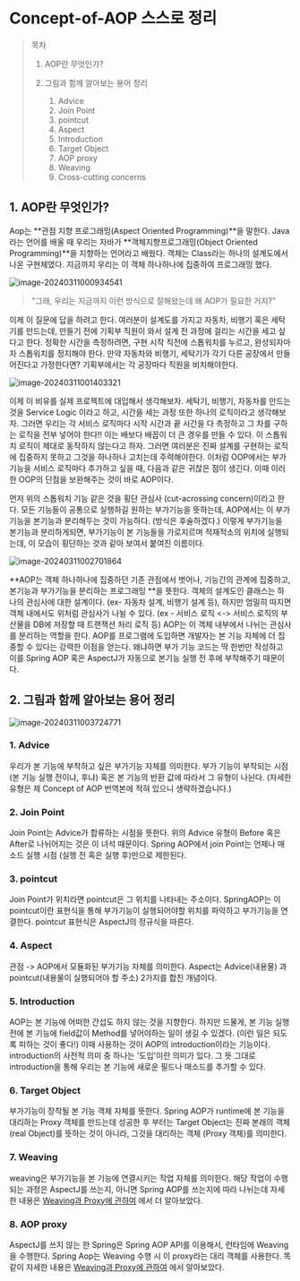 # Concept-of-AOP 스스로 정리

> 목차
>
> 1. AOP란 무엇인가?
>
> 2. 그림과 함께 알아보는 용어 정리
>    1. Advice
>    2. Join Point
>    3. pointcut
>    4. Aspect
>    5. Introduction
>    6. Target Object
>    7. AOP proxy
>    8. Weaving 
>    9. Cross-cutting concerns



## 1. AOP란 무엇인가? 

Aop는 **관점 지향 프로그래밍(Aspect Oriented Programming)**을 말한다.  Java라는 언어를 배울 때 우리는 자바가 **객체지향프로그래밍(Object Oriented Programming)**을 지향하는 언어라고 배웠다. 객체는 Class라는 하나의 설계도에서 나온 구현체였다. 지금까지 우리는 이 객체 하나하나에 집중하여 프로그래밍 했다. 

![image-20240311000934541](https://github.com/dalcheonroadhead/Spring-framework-theory/assets/102154788/56410503-9c49-4c72-bb62-05c66ffacf86)


> "그래, 우리는 지금까지 이런 방식으로 잘해왔는데 왜 AOP가 필요한 거지?" 

이제 이 질문에 답을 하려고 한다. 여러분이 설계도를 가지고 자동차, 비행기 혹은 세탁기를 만드는데, 만들기 전에 기획부 직원이 와서 설계 전 과정에 걸리는 시간을 세고 싶다고 한다. 정확한 시간을 측정하려면, 구현 시작 직전에 스톱워치를 누르고, 완성되자마자 스톱워치를 정지해야 한다. 만약 자동차와 비행기, 세탁기가 각기 다른 공장에서 만들어진다고 가정한다면? 기획부에서는 각 공장마다 직원을 비치해야한다. 

![image-20240311001403321](https://github.com/dalcheonroadhead/Spring-framework-theory/assets/102154788/f801fb0c-ff5f-4118-a42c-78e6c7f53615)


이제 이 비유를 실제 프로젝트에 대입해서 생각해보자. 세탁기, 비행기, 자동차를 만드는 것을 Service Logic 이라고 하고, 시간을 세는 과정 또한 하나의 로직이라고 생각해보자. 그러면 우리는 각 서비스 로직마다 시작 시간과 끝 시간을 다 측정하고 그 차를 구하는 로직을 전부 넣어야 한다!! 
  이는 배보다 배꼽이 더 큰 경우를 만들 수 있다. 이 스톱워치 로직이 제대로 동작하지 않는다고 하자. 그러면 여러분은 진짜 설계를 구현하는 로직에 집중하지 못하고 그것을 하나하나 고치는데 주력해야한다. 
  이처럼 OOP에서는 부가기능을 서비스 로직마다 추가하고 싶을 때, 다음과 같은 귀찮은 점이 생긴다. 이때 이러한 OOP의 단점을 보완해주는 것이 바로 AOP이다. 

먼저 위의 스톱워치 기능 같은 것을 횡단 관심사 (cut-acrossing concern)이라고 한다. 모든 기능들이 공통으로 실행하길 원하는 부가기능을 뜻하는데, AOP에서는 이 부가기능을 본기능과 분리해두는 것이 가능하다. (방식은 후술하겠다.) 이렇게 부가기능을 본기능과 분리하게되면, 부가기능이 본 기능들을 가로지르며 적재적소의 위치에 실행되는데, 이 모습이 횡단하는 것과 같아 보여서 붙여진 이름이다. 

![image-20240311002701864](https://github.com/dalcheonroadhead/Spring-framework-theory/assets/102154788/98d8fb40-3590-4878-87c4-f40d8f769a5e)


**AOP는 객체 하나하나에 집중하던 기존 관점에서 벗어나, 기능간의 관계에 집중하고, 본기능과 부가기능을 분리하는 프로그래밍 **을 뜻한다. 객체의 설계도인 클래스는 하나의 관심사에 대한 설계이다. (ex- 자동차 설계, 비행기 설계 등), 하지만 엄밀히 따지면 객체 내에서도 위처럼 관심사가 나뉠 수 있다. (ex - 서비스 로직 <-> 서비스 로직의 부산물을 DB에 저장할 때 트랜잭션 처리 로직 등) AOP는 이 객체 내부에서 나뉘는 관심사를 분리하는 역할을 한다. 
  AOP를 프로그램에 도입하면 개발자는 본 기능 자체에 더 집중할 수 있다는 강력한 이점을 얻는다. 왜냐하면 부가 기능 코드는 딱 한번만 작성하고 이를 Spring AOP 혹은 AspectJ가 자동으로 본기능 실행 전 후에 부착해주기 때문이다. 

## 2. 그림과 함께 알아보는 용어 정리 

![image-20240311003724771](https://github.com/dalcheonroadhead/Spring-framework-theory/assets/102154788/fe8aa4cc-7dab-473a-b76e-4c7228e5e3b5)


### 1. Advice

우리가 본 기능에 부착하고 싶은 부가기능 자체를 의미한다. 부가 기능이 부착되는 시점 (본 기능 실행 전이냐, 후냐) 혹은 본 기능의 반환 값에 따라서 그 유형이 나뉜다. (자세한 유형은 제 Concept of AOP 번역본에 적혀 있으니 생략하겠습니다.)

### 2. Join Point

Join Point는 Advice가 합류하는 시점을 뜻한다. 위의 Advice 유형이 Before 혹은 After로 나뉘어지는 것은 이 녀석 때문이다. Spring AOP에서 join Point는 언제나 매소드 실행 시점 (실행 전 혹은 실행 후)만으로 제한된다.  

### 3. pointcut

Join Point가 위치라면 pointcut은 그 위치를 나타내는 주소이다. SpringAOP는 이 pointcut이란 표현식을 통해 부가기능이 실행되어야할 위치를 파악하고 부가기능을 연결한다. pointcut 표현식은 AspectJ의 정규식을 따른다. 

### 4. Aspect

관점 -> AOP에서 모듈화된 부가기능 자체를 의미한다. Aspect는 Advice(내용물) 과 pointcut(내용물이 실행되어야 할 주소) 2가지를 합친 개념이다. 

### 5. Introduction

AOP는 본 기능에 어떠한 간섭도 하지 않는 것을 지향한다. 하지만 드물게, 본 기능 실행 전에 본 기능에 field값이 Method를 넣어야하는 일이 생길 수 있겠다. (이런 일은 되도록 피하는 것이 좋다!) 이때 사용하는 것이 AOP의 introduction이라는 기능이다. introduction의 사전적 의미 중 하나는 '도입'이란 의미가 있다. 그 뜻 그대로 introduction을 통해 우리는 본 기능에 새로운 필드나 매소드를 추가할 수 있다. 

### 6. Target Object

부가기능이 장착될 본 기능 객체 자체를 뜻한다.  Spring AOP가 runtime에 본 기능을 대리하는 Proxy 객체를 만드는데 성공한 후 부터는 Target Object는 진짜 본래의 객체 (real Object)를 뜻하는 것이 아니라, 그것을 대리하는 객체 (Proxy 객체)를 의미한다. 



### 7. Weaving

weaving은 부가기능을 본 기능에 연결시키는 작업 자체를 의미한다. 해당 작업이 수행되는 과정은 AspectJ를 쓰는지, 아니면 Spring AOP를 쓰는지에 따라 나뉘는데 자세한 내용은 [Weaving과 Proxy에 관하여](https://github.com/dalcheonroadhead/Spring-framework-theory/blob/main/AOP/relatedStudy/ProxyAndWeaving.md) 에서 더 알아보았다.

### 8. AOP proxy

AspectJ를 쓰지 않는 한 Spring은 Spring AOP API를 이용해서, 런타임에 Weaving을 수행한다.  Spring Aop는 Weaving 수행 시 이 proxy라는 대리 객체를 사용한다. 똑같이 자세한 내용은 [Weaving과 Proxy에 관하여](https://github.com/dalcheonroadhead/Spring-framework-theory/blob/main/AOP/relatedStudy/ProxyAndWeaving.md) 에서 알아보았다. 





